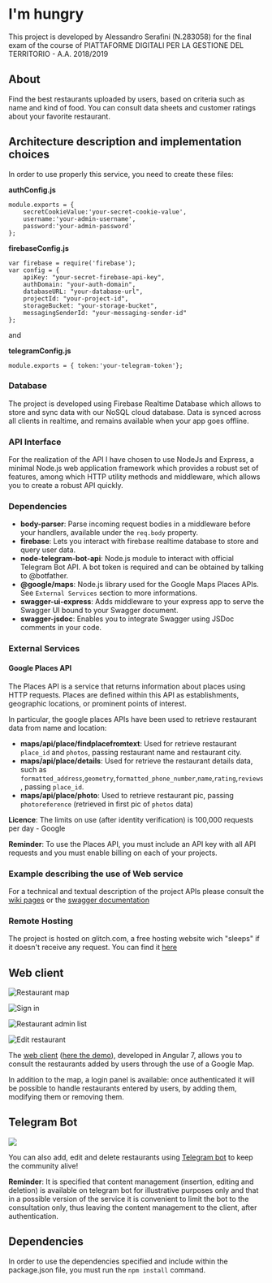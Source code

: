 # I'm hungry

This project is developed by Alessandro Serafini (N.283058) for the final exam of the course of PIATTAFORME DIGITALI PER LA GESTIONE DEL TERRITORIO - A.A. 2018/2019

## About 

Find the best restaurants uploaded by users, based on criteria such as name and kind of food. You can consult data sheets and customer ratings about your favorite restaurant.

## Architecture description and implementation choices 

In order to use properly this service, you need to create these files:

**authConfig.js**
```
module.exports = {
    secretCookieValue:'your-secret-cookie-value',
    username:'your-admin-username',
    password:'your-admin-password'
};
````

**firebaseConfig.js**
```
var firebase = require('firebase');
var config = {
    apiKey: "your-secret-firebase-api-key",
    authDomain: "your-auth-domain",
    databaseURL: "your-database-url",
    projectId: "your-project-id",
    storageBucket: "your-storage-bucket",
    messagingSenderId: "your-messaging-sender-id"
};
````

and

**telegramConfig.js**
```
module.exports = { token:'your-telegram-token'};
````

### Database

The project is developed using Firebase Realtime Database which allows to store and sync data with our NoSQL cloud database. Data is synced across all clients in realtime, and remains available when your app goes offline.

### API Interface

For the realization of the API I have chosen to use NodeJs and Express, a minimal Node.js web application framework which provides a robust set of features, among which HTTP utility methods and middleware, which allows you to create a robust API quickly.

### Dependencies

* **body-parser**: Parse incoming request bodies in a middleware before your handlers, available under the `req.body` property.
* **firebase**: Lets you interact with firebase realtime database to store and query user data.
* **node-telegram-bot-api**: Node.js module to interact with official Telegram Bot API. A bot token is required and can be obtained by talking to @botfather.
* **@google/maps**: Node.js library used for the Google Maps Places APIs. See `External Services` section to more informations.
* **swagger-ui-express**: Adds middleware to your express app to serve the Swagger UI bound to your Swagger document.
* **swagger-jsdoc**: Enables you to integrate Swagger using JSDoc comments in your code.

### External Services

#### Google Places API

The Places API is a service that returns information about places using HTTP requests. Places are defined within this API as establishments, geographic locations, or prominent points of interest.

In particular, the google places APIs have been used to retrieve restaurant data from name and location:

* **maps/api/place/findplacefromtext**: Used for retrieve restaurant `place_id` and `photos`, passing restaurant name and restaurant city.
* **maps/api/place/details**: Used for retrieve the restaurant details data, such as `formatted_address`,`geometry`,`formatted_phone_number`,`name`,`rating`,`reviews`, passing `place_id`.
* **maps/api/place/photo**: Used to retrieve restaurant pic, passing `photoreference` (retrieved in first pic of `photos` data)

**Licence**: The limits on use (after identity verification) is 100,000 requests per day - Google

**Reminder**: To use the Places API, you must include an API key with all API requests and you must enable billing on each of your projects.

### Example describing the use of Web service

For a technical and textual description of the project APIs please consult the [wiki pages](https://github.com/AlessandroSerafini/I-m-hungry/wiki) or the [swagger documentation](https://i-am-hungry.glitch.me/api-docs)


### Remote Hosting

The project is hosted on glitch.com, a free hosting website wich "sleeps" if it doesn't receive any request. You can find it [here](https://i-am-hungry.glitch.me/)

## Web client

![Restaurant map](https://i.ibb.co/ZcBcs8Z/Schermata-2019-05-16-alle-16-20-02.png)

![Sign in](https://i.ibb.co/C80kxMH/Schermata-2019-05-16-alle-16-20-14.png)

![Restaurant admin list](https://i.ibb.co/3vRnstZ/Schermata-2019-05-16-alle-16-20-31.png)

![Edit restaurant](https://i.ibb.co/jR3SnXN/Schermata-2019-05-16-alle-16-20-41.png)

The [web client](https://github.com/AlessandroSerafini/I-m-hungry-frontend) ([here the demo](https://uniurb.firebaseapp.com/)), developed in Angular 7, allows you to consult the restaurants added by users through the use of a Google Map.

In addition to the map, a login panel is available: once authenticated it will be possible to handle restaurants entered by users, by adding them, modifying them or removing them.

## Telegram Bot

![](https://i.ibb.co/XCVgGn8/Senza-titolo-1.jpg)

You can also add, edit and delete restaurants using [Telegram bot](https://t.me/AleSerafiniBot) to keep the community alive!

**Reminder**: It is specified that content management (insertion, editing and deletion) is available on telegram bot for illustrative purposes only and that in a possible version of the service it is convenient to limit the bot to the consultation only, thus leaving the content management to the client, after authentication.

## Dependencies

In order to use the dependencies specified and include within the package.json file, you must run the `npm install` command.
